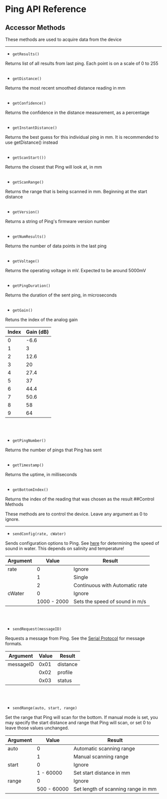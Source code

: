 # Ping API Reference

## Accessor Methods

These methods are used to acquire data from the device

-----

* `getResults()`

Returns list of all results from last ping. Each point is on a scale of 0 to 255
<br/>
<br/>

* `getDistance()`

Returns the most recent smoothed distance reading in mm
<br/>
<br/>

* `getConfidence()`

Returns the confidence in the distance measurement, as a percentage
<br/>
<br/>

* `getInstantDistance()`

Returns the best guess for this individual ping in mm. It is recommended to use getDistance() instead
<br/>
<br/>

* `getScanStart())`

Returns the closest that Ping will look at, in mm
<br/>
<br/>

* `getScanRange()`

Returns the range that is being scanned in mm. Beginning at the start distance
<br/>
<br/>

* `getVersion()`

Returns a string of Ping's firmware version number
<br/>
<br/>

* `getNumResults()`

Returns the number of data points in the last ping
<br/>
<br/>

* `getVoltage()`

Returns the operating voltage in mV. Expected to be around 5000mV
<br/>
<br/>

* `getPingDuration()`

Returns the duration of the sent ping, in microseconds
<br/>
<br/>

* `getGain()`

Retuns the index of the analog gain

| Index | Gain (dB) |
|-------|-----------|
|     0 |      -6.6 |
|     1 |         3 |
|     2 |      12.6 |
|     3 |        20 |
|     4 |      27.4 |
|     5 |        37 |
|     6 |      44.4 |
|     7 |      50.6 |
|     8 |        58 |
|     9 |        64 |

<br/>
<br/>

* `getPingNumber()`

Returns the number of pings that Ping has sent
<br/>
<br/>

* `getTimestamp()`

Returns the uptime, in milliseconds
<br/>
<br/>

* `getBottomIndex()`

Returns the index of the reading that was chosen as the result
##Control Methods

These methods are to control the device. Leave any argument as 0 to ignore.

-----

* `sendConfig(rate, cWater)`

Sends configuration options to Ping. See [here](http://keisan.casio.com/exec/system/1258122391) for determining the speed of sound in water. This depends on salinity and temperature!

|    Argument     |    Value    |             Result             |
|-----------------|-------------|--------------------------------|
| rate            | 0           | Ignore                         |
|                 | 1           | Single                         |
|                 | 2           | Continuous with Automatic rate |
| cWater          | 0           | Ignore                         |
|                 | 1000 - 2000 | Sets the speed of sound in m/s |

<br/>
<br/>

* `sendRequest(messageID)`

Requests a message from Ping. See the [Serial Protocol](http://github.com/bluerobotics/ping-protocol/blob/master/README.md) for message formats.

|      Argument      | Value |  Result  |
|--------------------|-------|----------|
| messageID          | 0x01  | distance |
|                    | 0x02  | profile  |
|                    | 0x03  | status   |


<br/>
<br/>


* `sendRange(auto, start, range)`

Set the range that Ping will scan for the bottom. If manual mode is set, you may specify the start distance and range that Ping will scan, or set 0 to leave those values unchanged.

|    Argument    |   Value     |               Result               |
|----------------|-------------|------------------------------------|
| auto           | 0           | Automatic scanning range           |
|                | 1           | Manual scanning range              |
| start          | 0           | Ignore                             |
|                | 1 - 60000   | Set start distance in mm           |
| range          | 0           | Ignore                             |
|                | 500 - 60000 | Set length of scanning range in mm |

<br/>
<br/>
